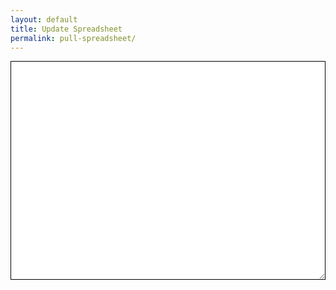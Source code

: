 ```yaml
---
layout: default
title: Update Spreadsheet
permalink: pull-spreadsheet/
---
```


<!--These are JavaScript Libraries-->
<script type="text/javascript" src="/js/jquery-latest.min.js"></script>
<script type="text/javascript" src="/js/utility.js"></script>
<script type="text/javascript" src="/js/cookies.js"></script>
<script type="text/javascript" src="https://cdnjs.cloudflare.com/ajax/libs/PapaParse/5.1.0/papaparse.min.js"></script>
<script type="text/javascript" src="/js/js-yaml.min.js"></script>
<script type="text/javascript" src="/js/github.js"></script>

<script type="text/javascript">

    // Reset the cookie manually
    //Cookies.expire('token');

    // URL: https://[user/org].github.io/pull-spreadsheet/?key=your_key&worksheet=worksheet_name&token=your_personal_access_token&org=your_org&repo=your_repo&branch=your_branch

    // Incoming Variables append
    var $key = getUrlVar('key');
    var $resource = getUrlVar('worksheet');
    var $oAuthToken = getUrlVar('token');
    var $org = getUrlVar('org');
    var $repo = getUrlVar('repo');
    var $branch = getUrlVar('branch');

    var $yaml_store = "";

    if($oAuthToken !='')
      {
      // Setting a cookie value
      Cookies.set('token', $oAuthToken);
      // Set with expiration
      // Cookies.set('token', $oAuthToken, { expires: '01/01/2017' });
      }

    // Grab the token from cookie
    $oAuthToken = Cookies.get('token');

    
    var public_spreadsheet_url = 'https://cors-anywhere.herokuapp.com/docs.google.com/spreadsheets/d/e/2PACX-1vStHOtRnAzF2n_zQkvc2Ge1w35pXIodQwyFnrkwq8mHlopvyDPTGUnveXrYXGeuKq1BC5EVrMejeMaD/pub?gid=0&single=true&output=csv';

    function init() {
      Papa.parse(public_spreadsheet_url, {
        download: true,
        header: true,
        complete: showInfo
      })
    }

    window.addEventListener('DOMContentLoaded', init)

    function showInfo(results) {
      var data = results.data
      document.getElementById('notification').textContent = "Successfully processed " + data.length + " rows!"
      document.getElementById('source').value = JSON.stringify(data);
      saveData(JSON.stringify(data));
    }

function saveData(data) {
  //Grab the token from cookie
  $oAuthToken = Cookies.get('token');

  var github = new Github({token: $oAuthToken,auth: "oauth"});
  var repo = github.getRepo($org,$repo);

  repo.getTree($branch + '?recursive=true', function(err, tree) {

    $.each(tree, function(treeKey, treeValue) {

      $writepath = 'data/' + $resource + '.json';
      $path = treeValue['path'];
      $sha = treeValue['sha'];

      if($path==$writepath) {
        repo.writemanual('master', $writepath, data, 'Save', $sha, function(err) { });
        console.log("writing " + $writepath);
      }
    });
  });
}

</script>
<p id="notification"></p>
<textarea cols="10" rows="5" id="source" style="border: 1px solid #000; width: 100%; height: 350px;"></textarea>
